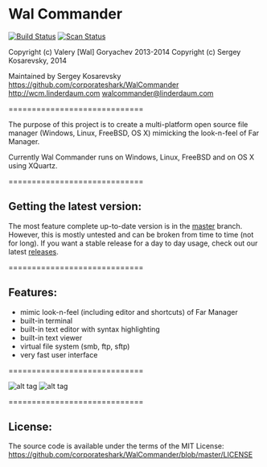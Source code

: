 Wal Commander
=============
[![Build Status](https://travis-ci.org/corporateshark/WalCommander.svg?branch=master)](https://travis-ci.org/corporateshark/WalCommander)
[![Scan Status](https://scan.coverity.com/projects/2933/badge.svg?flat=1)](https://scan.coverity.com/projects/2933)

Copyright (c) Valery [Wal] Goryachev 2013-2014
Copyright (c) Sergey Kosarevsky, 2014

Maintained by Sergey Kosarevsky
https://github.com/corporateshark/WalCommander
http://wcm.linderdaum.com
walcommander@linderdaum.com

=============================

The purpose of this project is to create a multi-platform open source file manager (Windows, Linux, FreeBSD, OS X) mimicking the 
look-n-feel of Far Manager.

Currently Wal Commander runs on Windows, Linux, FreeBSD and on OS X using XQuartz.

=============================

Getting the latest version:
---------------------------

The most feature complete up-to-date version is in the [master](https://github.com/corporateshark/WalCommander/commits/master) branch.
However, this is mostly untested and can be broken from time to time (not for long).
If you want a stable release for a day to day usage, check out our latest [releases](https://github.com/corporateshark/WalCommander/releases).

=============================

Features:
---------

* mimic look-n-feel (including editor and shortcuts) of Far Manager
* built-in terminal
* built-in text editor with syntax highlighting
* built-in text viewer
* virtual file system (smb, ftp, sftp)
* very fast user interface

=============================

![alt tag](https://camo.githubusercontent.com/78a5803157bee9546aacbb56df325d7921f76c89/687474703a2f2f7777772e6c696e6465726461756d2e636f6d2f496d616765732f57616c436f6d6d616e6465722e706e67)
![alt tag](https://camo.githubusercontent.com/f467fa0d0a92dbf2debf0523b22ed1ad56b5b9ff/687474703a2f2f7777772e6c696e6465726461756d2e636f6d2f496d616765732f57616c436f6d6d616e6465725f4175746f636f6d706c6574652e706e67)

=============================

License:
--------

The source code is available under the terms of the MIT License: https://github.com/corporateshark/WalCommander/blob/master/LICENSE
